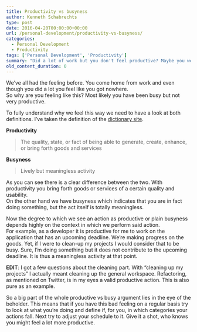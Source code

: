 ```yaml
---
title: Productivity vs busyness
author: Kenneth Schabrechts
type: post
date: 2016-04-20T00:00:00+00:00
url: /personal-development/productivity-vs-busyness/
categories:
  - Personal Development
  - Productivity
tags: ['Personal Development', 'Productivity']
summary: "Did a lot of work but you don't feel productive? Maybe you were just acting busy. Check out the difference in this post."
old_content_duration: 0
---
```

We’ve all had the feeling before. You come home from work and even though you did a lot you feel like you got nowhere.  
So why are you feeling like this? Most likely you have been busy but not very productive.

To fully understand why we feel this way we need to have a look at both definitions. I’ve taken the definition of the [dictionary site](http://www.dictionary.com/ "Dictionary Homepage").

**Productivity**

> The quality, state, or fact of being able to generate, create, enhance, or bring forth goods and services

**Busyness**

> Lively but meaningless activity

As you can see there is a clear difference between the two. With productivity you bring forth goods or services of a certain quality and usability.  
On the other hand we have busyness which indicates that you are in fact doing something, but the act itself is totally meaningless.

Now the degree to which we see an action as productive or plain busyness depends highly on the context in which we perform said action.  
For example, as a developer it is productive for me to work on the application that has an upcoming deadline. We’re making progress on the goods. Yet, if I were to clean-up my projects I would consider that to be busy. Sure, I’m doing something but it does not contribute to the upcoming deadline. It is thus a meaningless activity at that point.

**EDIT**: I got a few questions about the cleaning part. With “cleaning up my projects” I actually meant cleaning up the general workspace. Refactoring, as mentioned on Twitter, is in my eyes a valid productive action. This is also pure as an example.

So a big part of the whole productive vs busy argument lies in the eye of the beholder. This means that if you have this bad feeling on a regular basis try to look at what you’re doing and define if, for you, in which categories your actions fall. Next try to adjust your schedule to it. Give it a shot, who knows you might feel a lot more productive.